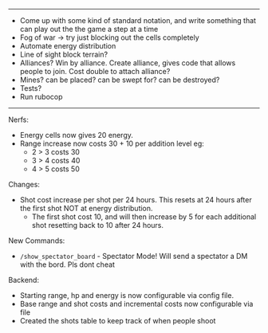-------------------------
- Come up with some kind of standard notation, and write something that can play out the the game a step at a time
- Fog of war -> try just blocking out the cells completely
- Automate energy distribution
- Line of sight block terrain?
- Alliances? Win by alliance. Create alliance, gives code that allows people to join. Cost double to attach alliance?
- Mines? can be placed? can be swept for? can be destroyed?
- Tests?
- Run rubocop

-------------------------

Nerfs:
- Energy cells now gives 20 energy.
- Range increase now costs 30 + 10 per addition level eg:
  - 2 > 3 costs 30
  - 3 > 4 costs 40
  - 4 > 5 costs 50

Changes:
- Shot cost increase per shot per 24 hours. This resets at 24 hours after the first shot NOT at energy distribution.
  - The first shot cost 10, and will then increase by 5 for each additional shot resetting back to 10 after 24 hours.

New Commands:
- `/show_spectator_board` - Spectator Mode! Will send a spectator a DM with the bord. Pls dont cheat

Backend:
- Starting range, hp and energy is now configurable via config file.
- Base range and shot costs and incremental costs now configurable via file
- Created the shots table to keep track of when people shoot
